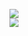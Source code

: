 [![](https://img.shields.io/badge/Made%20With-Github%20Spray-lightgrey.svg?style=for-the-badge&logo=github)](https://github.com/Annihil/github-spray#12159)  
[![](https://i.imgur.com/2DrTn0Z.gif)](https://github.com/Annihil/github-spray)